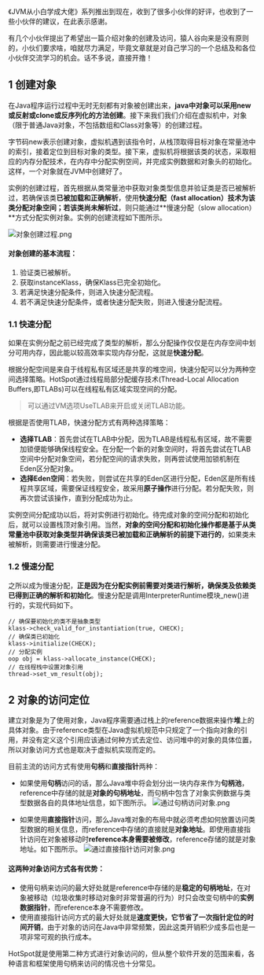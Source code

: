 《JVM从小白学成大佬》系列推出到现在，收到了很多小伙伴的好评，也收到了一些小伙伴的建议，在此表示感谢。

有几个小伙伴提出了希望出一篇介绍对象的创建及访问，猿人谷向来是没有原则的，小伙们要求啥，咱就尽力满足，毕竟文章就是对自己学习的一个总结及和各位小伙伴交流学习的机会。话不多说，直接开撸！

## 1 创建对象

在Java程序运行过程中无时无刻都有对象被创建出来，**java中对象可以采用new或反射或clone或反序列化的方法创建**。接下来我们我们介绍在虚拟机中，对象（限于普通Java对象，不包括数组和Class对象等）的创建过程。

字节码new表示创建对象，虚拟机遇到该指令时，从栈顶取得目标对象在常量池中的索引，接着定位到目标对象的类型。接下来，虚拟机将根据该类的状态，采取相应的内存分配技术，在内存中分配实例空间，并完成实例数据和对象头的初始化。这样，一个对象就在JVM中创建好了。

实例的创建过程，首先根据从类常量池中获取对象类型信息并验证类是否已被解析过，若确保该类**已被加载和正确解析**，使用**快速分配（fast allocation）**技术为该类分配对象空间；若该类**尚未解析过**，则只能通过**慢速分配（slow allocation）**方式分配实例对象。实例的创建流程如下图所示。

![对象创建过程.png](https://i.loli.net/2019/09/01/ECtgByTzwxZohFU.png)

#### 对象创建的基本流程：

1. 验证类已被解析。
2. 获取instanceKlass，确保Klass已完全初始化。
3. 若满足快速分配条件，则进入快速分配流程。
4. 若不满足快速分配条件，或者快速分配失败，则进入慢速分配流程。

### 1.1 快速分配

如果在实例分配之前已经完成了类型的解析，那么分配操作仅仅是在内存空间中划分可用内存，因此能以较高效率实现内存分配，这就是**快速分配**。

根据分配空间是来自于线程私有区域还是共享的堆空间，快速分配可以分为两种空间选择策略。HotSpot通过线程局部分配缓存技术(Thread-Local Allocation Buffers,即TLABs)可以在线程私有区域实现空间的分配。
>可以通过VM选项UseTLAB来开启或关闭TLAB功能。

根据是否使用TLAB，快速分配方式有两种选择策略：

- **选择TLAB**：首先尝试在TLAB中分配，因为TLAB是线程私有区域，故不需要加锁便能够确保线程安全。在分配一个新的对象空间时，将首先尝试在TLAB空间中分配对象空间，若分配空间的请求失败，则再尝试使用加锁机制在Eden区分配对象。
- **选择Eden空间**：若失败，则尝试在共享的Eden区进行分配，Eden区是所有线程共享区域，需要保证线程安全，故采用**原子操作**进行分配。若分配失败，则再次尝试该操作，直到分配成功为止。

实例空间分配成功以后，将对实例进行初始化。待完成对象的空间分配和初始化后，就可以设置栈顶对象引用。当然，**对象的空间分配和初始化操作都是基于从类常量池中获取对象类型并确保该类已被加载和正确解析的前提下进行的**，如果类未被解析，则需要进行慢速分配。

### 1.2 慢速分配
之所以成为慢速分配，**正是因为在分配实例前需要对类进行解析，确保类及依赖类已得到正确的解析和初始化**。慢速分配是调用InterpreterRuntime模块_new()进行的，实现代码如下。

```
// 确保要初始化的类不是抽象类型
klass->check_valid_for_instantiation(true, CHECK);
// 确保类已初始化
klass->initialize(CHECK);
// 分配实例
oop obj = klass->allocate_instance(CHECK);
// 在线程栈中设置对象引用
thread->set_vm_result(obj);
```

## 2 对象的访问定位
建立对象是为了使用对象，Java程序需要通过栈上的reference数据来操作**堆**上的具体对象。由于reference类型在Java虚拟机规范中只规定了一个指向对象的引用，并没有定义这个引用应该通过何种方式去定位、访问堆中的对象的具体位置，所以对象访问方式也是取决于虚拟机实现而定的。

目前主流的访问方式有使用**句柄**和**直接指针**两种：

- 如果使用**句柄**访问的话，那么Java堆中将会划分出一块内存来作为**句柄池**，reference中存储的就是**对象的句柄地址**，而句柄中包含了对象实例数据与类型数据各自的具体地址信息，如下图所示。
  ![通过句柄访问对象.png](https://i.loli.net/2019/09/01/8xbXCdalPJERWSz.png)

- 如果使用**直接指针**访问，那么Java堆对象的布局中就必须考虑如何放置访问类型数据的相关信息，而reference中存储的直接就是**对象地址**。即使用直接指针访问在对象被移动时**reference本身需要被修改**，reference存储的就是对象地址。如下图所示。
  ![通过直接指针访问对象.png](https://i.loli.net/2019/09/01/X5evDQREoG3rHKF.png)

#### 这两种对象访问方式各有优势：
- 使用句柄来访问的最大好处就是reference中存储的是**稳定的句柄地址**，在对象被移动（垃圾收集时移动对象时非常普遍的行为）时只会改变句柄中的**实例数据指针**，而reference本身不需要修改。
- 使用直接指针访问方式的最大好处就是**速度更快，它节省了一次指针定位的时间开销**，由于对象的访问在Java中非常频繁，因此这类开销积少成多后也是一项非常可观的执行成本。

HotSpot就是使用第二种方式进行对象访问的，但从整个软件开发的范围来看，各种语言和框架使用句柄来访问的情况也十分常见。
